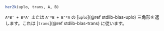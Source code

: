 ```julia
her2k(uplo, trans, A, B)
```

`A*B' + B*A'` または `A'*B + B'*A` の [`uplo`](@ref stdlib-blas-uplo) 三角形を返します。これは [`trans`](@ref stdlib-blas-trans) に従います。
